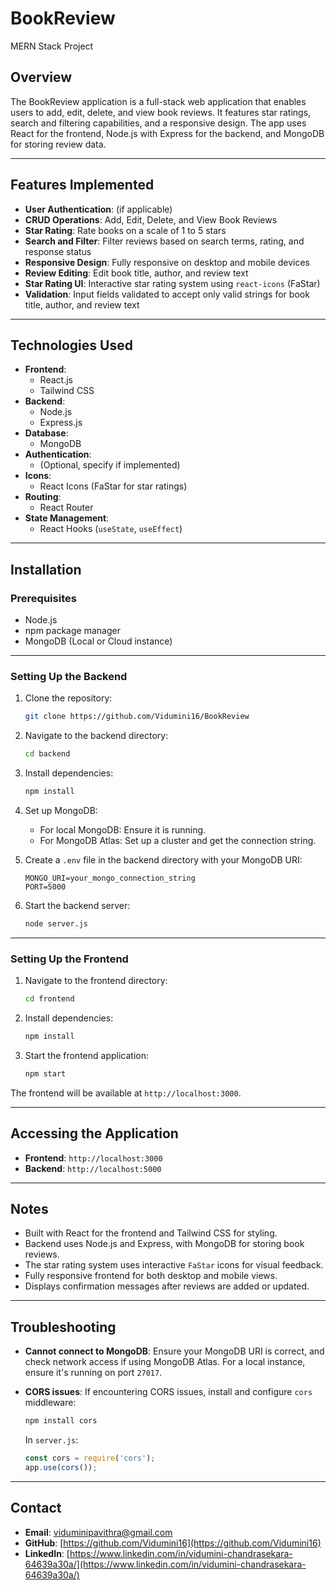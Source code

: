 # BookReview
MERN Stack Project

## Overview

The BookReview application is a full-stack web application that enables users to add, edit, delete, and view book reviews. It features star ratings, search and filtering capabilities, and a responsive design. The app uses React for the frontend, Node.js with Express for the backend, and MongoDB for storing review data.

---

## Features Implemented

- **User Authentication**: (if applicable)
- **CRUD Operations**: Add, Edit, Delete, and View Book Reviews
- **Star Rating**: Rate books on a scale of 1 to 5 stars
- **Search and Filter**: Filter reviews based on search terms, rating, and response status
- **Responsive Design**: Fully responsive on desktop and mobile devices
- **Review Editing**: Edit book title, author, and review text
- **Star Rating UI**: Interactive star rating system using `react-icons` (FaStar)
- **Validation**: Input fields validated to accept only valid strings for book title, author, and review text

---

## Technologies Used

- **Frontend**:  
  - React.js  
  - Tailwind CSS  
- **Backend**:  
  - Node.js  
  - Express.js  
- **Database**:  
  - MongoDB  
- **Authentication**:  
  - (Optional, specify if implemented)  
- **Icons**:  
  - React Icons (FaStar for star ratings)  
- **Routing**:  
  - React Router  
- **State Management**:  
  - React Hooks (`useState`, `useEffect`)

---

## Installation

### Prerequisites

- Node.js
- npm package manager
- MongoDB (Local or Cloud instance)

---

### Setting Up the Backend

1. Clone the repository:
    ```bash
    git clone https://github.com/Vidumini16/BookReview
    ```

2. Navigate to the backend directory:
    ```bash
    cd backend
    ```

3. Install dependencies:
    ```bash
    npm install
    ```

4. Set up MongoDB:
    - For local MongoDB: Ensure it is running.
    - For MongoDB Atlas: Set up a cluster and get the connection string.

5. Create a `.env` file in the backend directory with your MongoDB URI:
    ```env
    MONGO_URI=your_mongo_connection_string
    PORT=5000
    ```

6. Start the backend server:
    ```bash
    node server.js
    ```

---

### Setting Up the Frontend

1. Navigate to the frontend directory:
    ```bash
    cd frontend
    ```

2. Install dependencies:
    ```bash
    npm install
    ```

3. Start the frontend application:
    ```bash
    npm start
    ```

The frontend will be available at `http://localhost:3000`.

---

## Accessing the Application

- **Frontend**: `http://localhost:3000`
- **Backend**: `http://localhost:5000`

---

## Notes

- Built with React for the frontend and Tailwind CSS for styling.
- Backend uses Node.js and Express, with MongoDB for storing book reviews.
- The star rating system uses interactive `FaStar` icons for visual feedback.
- Fully responsive frontend for both desktop and mobile views.
- Displays confirmation messages after reviews are added or updated.

---

## Troubleshooting

- **Cannot connect to MongoDB**: Ensure your MongoDB URI is correct, and check network access if using MongoDB Atlas. For a local instance, ensure it's running on port `27017`.
  
- **CORS issues**: If encountering CORS issues, install and configure `cors` middleware:
    ```bash
    npm install cors
    ```
    In `server.js`:
    ```js
    const cors = require('cors');
    app.use(cors());
    ```

---

## Contact

- **Email**: [viduminipavithra@gmail.com](mailto:viduminipavithra@gmail.com)
- **GitHub**: [https://github.com/Vidumini16](https://github.com/Vidumini16)
- **LinkedIn**: [https://www.linkedin.com/in/vidumini-chandrasekara-64639a30a/](https://www.linkedin.com/in/vidumini-chandrasekara-64639a30a/)

